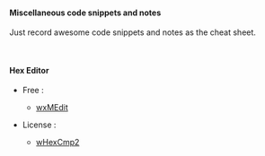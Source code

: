 #### Miscellaneous code snippets and notes

Just record awesome code snippets and notes as the cheat sheet.


<br/>


#### Hex Editor

- Free : 
  - [wxMEdit](https://wxmedit.github.io/)

- License : 
  - [wHexCmp2](https://www.fairdell.com/hexcmp/)
